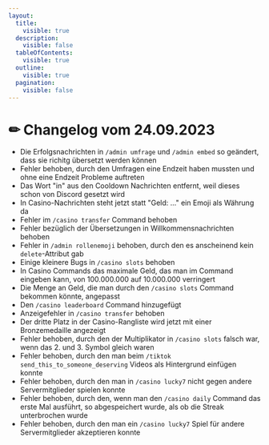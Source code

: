 ```yaml
---
layout:
  title:
    visible: true
  description:
    visible: false
  tableOfContents:
    visible: true
  outline:
    visible: true
  pagination:
    visible: false
---
```


# ✏ Changelog vom 24.09.2023

* Die Erfolgsnachrichten in `/admin umfrage` und `/admin embed` so geändert, dass sie richitg übersetzt werden können
* Fehler behoben, durch den Umfragen eine Endzeit haben mussten und ohne eine Endzeit Probleme auftreten
* Das Wort "in" aus den Cooldown Nachrichten entfernt, weil dieses schon von Discord gesetzt wird
* In Casino-Nachrichten steht jetzt statt "Geld: ..." ein Emoji als Währung da
* Fehler im `/casino transfer` Command behoben
* Fehler bezüglich der Übersetzungen in Willkommensnachrichten behoben
* Fehler in `/admin rollenemoji` behoben, durch den es anscheinend kein `delete`-Attribut gab
* Einige kleinere Bugs in `/casino slots` behoben
* In Casino Commands das maximale Geld, das man im Command eingeben kann, von 100.000.000 auf 10.000.000 verringert
* Die Menge an Geld, die man durch den `/casino slots` Command bekommen könnte, angepasst
* Den `/casino leaderboard` Command hinzugefügt
* Anzeigefehler in `/casino transfer` behoben
* Der dritte Platz in der Casino-Rangliste wird jetzt mit einer Bronzemedaille angezeigt
* Fehler behoben, durch den der Multiplikator in `/casino slots` falsch war, wenn das 2. und 3. Symbol gleich waren
* Fehler behoben, durch den man beim `/tiktok send_this_to_someone_deserving` Videos als Hintergrund einfügen konnte
* Fehler behoben, durch den man in `/casino lucky7` nicht gegen andere Servermitglieder spielen konnte
* Fehler behoben, durch den, wenn man den `/casino daily` Command das erste Mal ausführt, so abgespeichert wurde, als ob die Streak unterbrochen wurde
* Fehler behoben, durch den man ein `/casino lucky7` Spiel für andere Servermitglieder akzeptieren konnte
